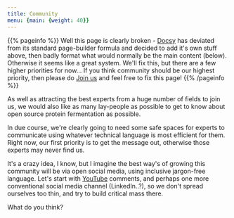 ```yaml
---
title: Community
menu: {main: {weight: 40}}
---
```


{{% pageinfo %}} Well this page is clearly broken - [Docsy](https://www.docsy.dev) has deviated from its standard page-builder formula and decided to add it's own stuff above, then badly format what would normally be the main content (below).  Otherwise it seems like a great system.  We'll fix this, but there are a few higher priorities for now...  If you think community should be our highest priority, then please do [Join us](/docs/contribution-guidelines) and feel free to fix this page! {{% /pageinfo %}}

As well as attracting the best experts from a huge number of fields to join us, we would also like as many lay-people as possible to get to know about open source protein fermentation as possible.

In due course, we're clearly going to need some safe spaces for experts to communicate using whatever technical language is most efficient for them.  Right now, our first priority is to get the message out, otherwise those experts may never find us.

It's a crazy idea, I know, but I imagine the best way's of growing this community will be via open social media, using inclusive jargon-free language.  Let's start with [YouTube](https://www.youtube.com/@amybo) comments, and perhaps one more conventional social media channel (LinkedIn..?), so we don't spread ourselves too thin, and try to build critical mass there.  

What do you think?

